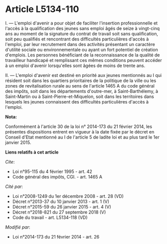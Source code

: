 # Article L5134-110

I. ― L'emploi d'avenir a pour objet de faciliter l'insertion professionnelle et l'accès à la qualification des jeunes sans
emploi âgés de seize à vingt-cinq ans au moment de la signature du contrat de travail soit sans qualification, soit peu
qualifiés et rencontrant des difficultés particulières d'accès à l'emploi, par leur recrutement dans des activités présentant
un caractère d'utilité sociale ou environnementale ou ayant un fort potentiel de création d'emplois. Les personnes
bénéficiant de la reconnaissance de la qualité de travailleur handicapé et remplissant ces mêmes conditions peuvent accéder à
un emploi d'avenir lorsqu'elles sont âgées de moins de trente ans. 

II. ― L'emploi d'avenir est destiné en priorité aux jeunes mentionnés au I qui résident soit dans les quartiers prioritaires
de la politique de la ville ou les zones de revitalisation rurale au sens de l'article 1465 A du code général des impôts,
soit dans les départements d'outre-mer, à Saint-Barthélemy, à Saint-Martin ou à Saint-Pierre-et-Miquelon, soit dans les
territoires dans lesquels les jeunes connaissent des difficultés particulières d'accès à l'emploi.

**Nota:**

Conformément à l'article 30 de la loi n° 2014-173 du 21 février 2014, les présentes dispositions entrent en vigueur à la date
fixée par le décret en Conseil d'Etat mentionné au I de l'article 5 de ladite loi et au plus tard le 1er janvier 2015.

**Liens relatifs à cet article**

_Cite_:

  - Loi n°95-115 du 4 février 1995 - art. 42
  - Code général des impôts, CGI. - art. 1465 A

_Cité par_:

  - Loi n°2008-1249 du 1er décembre 2008 - art. 28 (VD)
  - Décret n°2013-37 du 10 janvier 2013 - art. 1 (V)
  - Décret n°2015-59 du 26 janvier 2015 - art. 4 (V)
  - Décret n°2018-821 du 27 septembre 2018 (V)
  - Code du travail - art. L5134-118 (VD)

_Modifié par_:

  - Loi n°2014-173 du 21 février 2014 - art. 26
